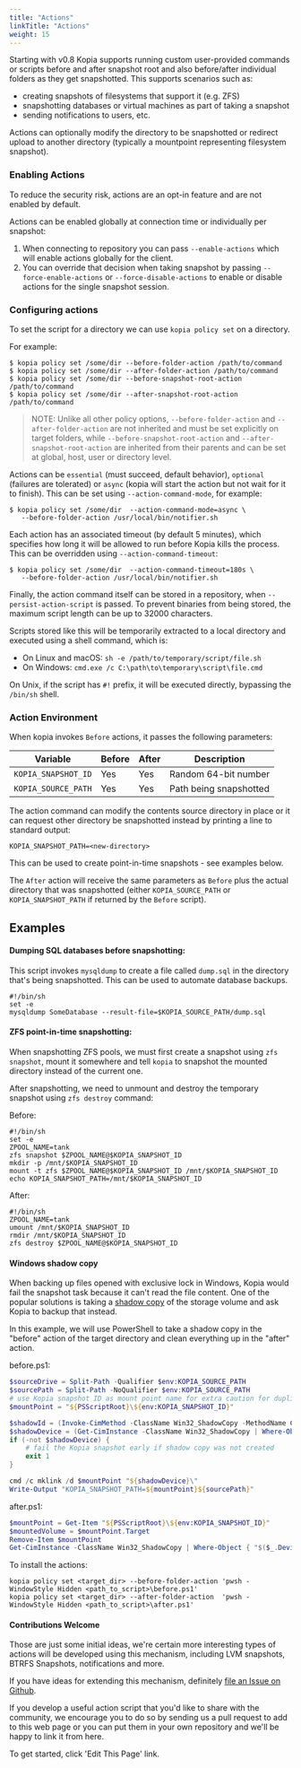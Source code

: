 ```yaml
---
title: "Actions"
linkTitle: "Actions"
weight: 15
---
```


Starting with v0.8 Kopia supports running custom user-provided commands or scripts before and after snapshot root and also before/after individual folders as they get snapshotted. This supports scenarios such as:

- creating snapshots of filesystems that support it (e.g. ZFS)
- snapshotting databases or virtual machines as part of taking a snapshot
- sending notifications to users, etc.

Actions can optionally modify the directory to be snapshotted or redirect upload to another directory (typically a mountpoint representing filesystem snapshot).

### Enabling Actions

To reduce the security risk, actions are an opt-in feature and are not enabled by default.

Actions can be enabled globally at connection time or individually per snapshot:

1. When connecting to repository you can pass `--enable-actions` which will enable actions globally
   for the client.
2. You can override that decision when taking snapshot by passing `--force-enable-actions` or
   `--force-disable-actions` to enable or disable actions for the single snapshot session.

### Configuring actions

To set the script for a directory we can use `kopia policy set` on a directory.

For example:

```
$ kopia policy set /some/dir --before-folder-action /path/to/command
$ kopia policy set /some/dir --after-folder-action /path/to/command
$ kopia policy set /some/dir --before-snapshot-root-action /path/to/command
$ kopia policy set /some/dir --after-snapshot-root-action /path/to/command
```

>NOTE: Unlike all other policy options, `--before-folder-action` and `--after-folder-action` are not inherited and must be set explicitly on target folders, while `--before-snapshot-root-action` and `--after-snapshot-root-action` are inherited from their parents and can be set at global, host, user or directory level.

Actions can be `essential` (must succeed, default behavior), `optional` (failures are tolerated) or `async` (kopia will start the action but not wait for it to finish). This can be set
using `--action-command-mode`, for example:

```
$ kopia policy set /some/dir  --action-command-mode=async \
   --before-folder-action /usr/local/bin/notifier.sh
```

Each action has an associated timeout (by default 5 minutes), which specifies how long it will be allowed to run before Kopia kills the process. This can be overridden using `--action-command-timeout`:

```
$ kopia policy set /some/dir  --action-command-timeout=180s \
   --before-folder-action /usr/local/bin/notifier.sh
```

Finally, the action command itself can be stored in a repository, when `--persist-action-script` is passed. To prevent binaries from being stored, the maximum script length can be up to 32000 characters.

Scripts stored like this will be temporarily extracted to a local directory and executed using a shell command, which is:

* On Linux and macOS: `sh -e /path/to/temporary/script/file.sh`
* On Windows: `cmd.exe /c C:\path\to\temporary\script\file.cmd`

On Unix, if the script has `#!` prefix, it will be executed directly, bypassing the `/bin/sh` shell.

### Action Environment

When kopia invokes `Before` actions, it passes the following parameters:

| Variable                 | Before | After | Description            |
| ------------------------ | ------ | ----- | ---------------------- |
| `KOPIA_SNAPSHOT_ID`      |  Yes   | Yes   | Random 64-bit number   |
| `KOPIA_SOURCE_PATH`      |  Yes   | Yes   | Path being snapshotted |

The action command can modify the contents source directory in place or it can request other directory
be snapshotted instead by printing a line to standard output:

```
KOPIA_SNAPSHOT_PATH=<new-directory>
```

This can be used to create point-in-time snapshots - see examples below.

The `After` action will receive the same parameters as `Before` plus the actual directory that was
snapshotted (either `KOPIA_SOURCE_PATH` or `KOPIA_SNAPSHOT_PATH` if returned by the `Before` script).

## Examples

#### Dumping SQL databases before snapshotting:

This script invokes `mysqldump` to create a file called `dump.sql` in the directory
that's being snapshotted. This can be used to automate database backups.

```shell
#!/bin/sh
set -e
mysqldump SomeDatabase --result-file=$KOPIA_SOURCE_PATH/dump.sql
```

#### ZFS point-in-time snapshotting:

When snapshotting ZFS pools, we must first create a snapshot using `zfs snapshot`, mount it somewhere
and tell `kopia` to snapshot the mounted directory instead of the current one.

After snapshotting, we need to unmount and destroy the temporary snapshot using `zfs destroy` command:

Before:

```shell
#!/bin/sh
set -e
ZPOOL_NAME=tank
zfs snapshot $ZPOOL_NAME@$KOPIA_SNAPSHOT_ID
mkdir -p /mnt/$KOPIA_SNAPSHOT_ID
mount -t zfs $ZPOOL_NAME@$KOPIA_SNAPSHOT_ID /mnt/$KOPIA_SNAPSHOT_ID
echo KOPIA_SNAPSHOT_PATH=/mnt/$KOPIA_SNAPSHOT_ID
```

After:

```shell
#!/bin/sh
ZPOOL_NAME=tank
umount /mnt/$KOPIA_SNAPSHOT_ID
rmdir /mnt/$KOPIA_SNAPSHOT_ID
zfs destroy $ZPOOL_NAME@$KOPIA_SNAPSHOT_ID
```


#### Windows shadow copy

When backing up files opened with exclusive lock in Windows, Kopia would fail the snapshot task because it can't read the file content.
One of the popular solutions is taking a [shadow copy](https://en.wikipedia.org/wiki/Shadow_Copy) of the storage volume and ask Kopia to backup that instead.

In this example, we will use PowerShell to take a shadow copy in the "before" action of the target directory and clean everything up in the "after" action.

before.ps1:

```powershell
$sourceDrive = Split-Path -Qualifier $env:KOPIA_SOURCE_PATH
$sourcePath = Split-Path -NoQualifier $env:KOPIA_SOURCE_PATH
# use Kopia snapshot ID as mount point name for extra caution for duplication
$mountPoint = "${PSScriptRoot}\${env:KOPIA_SNAPSHOT_ID}"

$shadowId = (Invoke-CimMethod -ClassName Win32_ShadowCopy -MethodName Create -Arguments @{ Volume = "${sourceDrive}\" }).ShadowID
$shadowDevice = (Get-CimInstance -ClassName Win32_ShadowCopy | Where-Object { $_.ID -eq $shadowId }).DeviceObject
if (-not $shadowDevice) {
    # fail the Kopia snapshot early if shadow copy was not created
    exit 1
}

cmd /c mklink /d $mountPoint "${shadowDevice}\"
Write-Output "KOPIA_SNAPSHOT_PATH=${mountPoint}${sourcePath}"
```

after.ps1:

```powershell
$mountPoint = Get-Item "${PSScriptRoot}\${env:KOPIA_SNAPSHOT_ID}"
$mountedVolume = $mountPoint.Target
Remove-Item $mountPoint
Get-CimInstance -ClassName Win32_ShadowCopy | Where-Object { "$($_.DeviceObject)\" -eq "\\?\${mountedVolume}" } | Remove-CimInstance
```

To install the actions:

```
kopia policy set <target_dir> --before-folder-action 'pwsh -WindowStyle Hidden <path_to_script>\before.ps1'
kopia policy set <target_dir> --after-folder-action  'pwsh -WindowStyle Hidden <path_to_script>\after.ps1'
```

#### Contributions Welcome

Those are just some initial ideas, we're certain more interesting types of actions will be developed using this mechanism, including LVM snapshots, BTRFS Snapshots, notifications and more.

If you have ideas for extending this mechanism, definitely [file an Issue on Github](https://github.com/kopia/kopia/issues).

If you develop a useful action script that you'd like to share with the community, we encourage you
to do so by sending us a pull request to add to this web page or you can put them in your own repository and we'll be happy to link it from here.

To get started, click 'Edit This Page' link.
